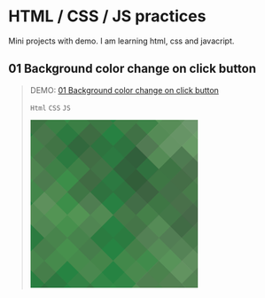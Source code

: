 # HTML / CSS / JS practices
Mini projects with demo. I am learning html, css and javacript.

## 01 Background color change on click button
> DEMO: [01 Background color change on click button](https://github.com/indre-juodziukynaite/html-css-js-practices/blob/main/01_Background_color_change_on_click_button/index.html)
>
> `Html` `CSS` `JS`
>
>![01 project screenshot](https://github.com/indre-juodziukynaite/html-css-js-practices/blob/main/01_Background_color_change_on_click_button/images/01.png)